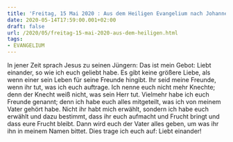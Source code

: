 ```yaml
---
title: 'Freitag, 15 Mai 2020 : Aus dem Heiligen Evangelium nach Johannes - Joh 15,12-17.'
date: 2020-05-14T17:59:00.001+02:00
draft: false
url: /2020/05/freitag-15-mai-2020-aus-dem-heiligen.html
tags: 
- EVANGELIUM
---
```


In jener Zeit sprach Jesus zu seinen Jüngern: Das ist mein Gebot: Liebt einander, so wie ich euch geliebt habe. Es gibt keine größere Liebe, als wenn einer sein Leben für seine Freunde hingibt. Ihr seid meine Freunde, wenn ihr tut, was ich euch auftrage. Ich nenne euch nicht mehr Knechte; denn der Knecht weiß nicht, was sein Herr tut. Vielmehr habe ich euch Freunde genannt; denn ich habe euch alles mitgeteilt, was ich von meinem Vater gehört habe. Nicht ihr habt mich erwählt, sondern ich habe euch erwählt und dazu bestimmt, dass ihr euch aufmacht und Frucht bringt und dass eure Frucht bleibt. Dann wird euch der Vater alles geben, um was ihr ihn in meinem Namen bittet. Dies trage ich euch auf: Liebt einander!